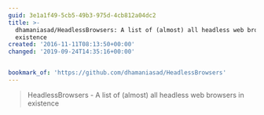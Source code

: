 ```yaml
---
guid: 3e1a1f49-5cb5-49b3-975d-4cb812a04dc2
title: >-
  dhamaniasad/HeadlessBrowsers: A list of (almost) all headless web browsers in
  existence
created: '2016-11-11T08:13:50+00:00'
changed: '2019-09-24T14:35:16+00:00'


bookmark_of: 'https://github.com/dhamaniasad/HeadlessBrowsers'
---
```



<blockquote>HeadlessBrowsers - A list of (almost) all headless web browsers in existence</blockquote>

